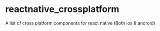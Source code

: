 # reactnative_crossplatform
A list of cross platform components for react native (Both ios &amp; android)
